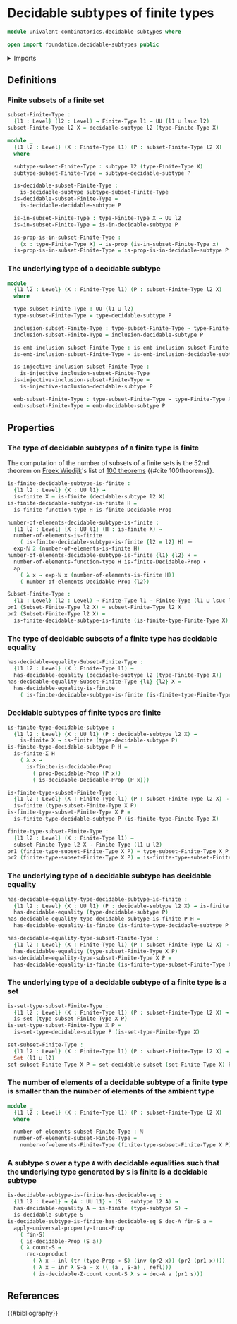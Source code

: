 # Decidable subtypes of finite types

```agda
module univalent-combinatorics.decidable-subtypes where

open import foundation.decidable-subtypes public
```

<details><summary>Imports</summary>

```agda
open import elementary-number-theory.exponentiation-natural-numbers
open import elementary-number-theory.natural-numbers

open import foundation.action-on-identifications-functions
open import foundation.coproduct-types
open import foundation.decidable-equality
open import foundation.decidable-propositions
open import foundation.embeddings
open import foundation.function-types
open import foundation.identity-types
open import foundation.injective-maps
open import foundation.propositional-truncations
open import foundation.propositions
open import foundation.sets
open import foundation.subtypes
open import foundation.transport-along-identifications
open import foundation.universe-levels

open import univalent-combinatorics.decidable-dependent-pair-types
open import univalent-combinatorics.dependent-pair-types
open import univalent-combinatorics.equality-finite-types
open import univalent-combinatorics.finite-types
open import univalent-combinatorics.function-types
```

</details>

## Definitions

### Finite subsets of a finite set

```agda
subset-Finite-Type :
  {l1 : Level} (l2 : Level) → Finite-Type l1 → UU (l1 ⊔ lsuc l2)
subset-Finite-Type l2 X = decidable-subtype l2 (type-Finite-Type X)

module _
  {l1 l2 : Level} (X : Finite-Type l1) (P : subset-Finite-Type l2 X)
  where

  subtype-subset-Finite-Type : subtype l2 (type-Finite-Type X)
  subtype-subset-Finite-Type = subtype-decidable-subtype P

  is-decidable-subset-Finite-Type :
    is-decidable-subtype subtype-subset-Finite-Type
  is-decidable-subset-Finite-Type =
    is-decidable-decidable-subtype P

  is-in-subset-Finite-Type : type-Finite-Type X → UU l2
  is-in-subset-Finite-Type = is-in-decidable-subtype P

  is-prop-is-in-subset-Finite-Type :
    (x : type-Finite-Type X) → is-prop (is-in-subset-Finite-Type x)
  is-prop-is-in-subset-Finite-Type = is-prop-is-in-decidable-subtype P
```

### The underlying type of a decidable subtype

```agda
module _
  {l1 l2 : Level} (X : Finite-Type l1) (P : subset-Finite-Type l2 X)
  where

  type-subset-Finite-Type : UU (l1 ⊔ l2)
  type-subset-Finite-Type = type-decidable-subtype P

  inclusion-subset-Finite-Type : type-subset-Finite-Type → type-Finite-Type X
  inclusion-subset-Finite-Type = inclusion-decidable-subtype P

  is-emb-inclusion-subset-Finite-Type : is-emb inclusion-subset-Finite-Type
  is-emb-inclusion-subset-Finite-Type = is-emb-inclusion-decidable-subtype P

  is-injective-inclusion-subset-Finite-Type :
    is-injective inclusion-subset-Finite-Type
  is-injective-inclusion-subset-Finite-Type =
    is-injective-inclusion-decidable-subtype P

  emb-subset-Finite-Type : type-subset-Finite-Type ↪ type-Finite-Type X
  emb-subset-Finite-Type = emb-decidable-subtype P
```

## Properties

### The type of decidable subtypes of a finite type is finite

The computation of the number of subsets of a finite sets is the 52nd theorem on
[Freek Wiedijk](http://www.cs.ru.nl/F.Wiedijk/)'s list of
[100 theorems](literature.100-theorems.md) {{#cite 100theorems}}.

```agda
is-finite-decidable-subtype-is-finite :
  {l1 l2 : Level} {X : UU l1} →
  is-finite X → is-finite (decidable-subtype l2 X)
is-finite-decidable-subtype-is-finite H =
  is-finite-function-type H is-finite-Decidable-Prop

number-of-elements-decidable-subtype-is-finite :
  {l1 l2 : Level} {X : UU l1} (H : is-finite X) →
  number-of-elements-is-finite
    ( is-finite-decidable-subtype-is-finite {l2 = l2} H) ＝
  exp-ℕ 2 (number-of-elements-is-finite H)
number-of-elements-decidable-subtype-is-finite {l1} {l2} H =
  number-of-elements-function-type H is-finite-Decidable-Prop ∙
  ap
    ( λ x → exp-ℕ x (number-of-elements-is-finite H))
    ( number-of-elements-Decidable-Prop {l2})

Subset-Finite-Type :
  {l1 : Level} (l2 : Level) → Finite-Type l1 → Finite-Type (l1 ⊔ lsuc l2)
pr1 (Subset-Finite-Type l2 X) = subset-Finite-Type l2 X
pr2 (Subset-Finite-Type l2 X) =
  is-finite-decidable-subtype-is-finite (is-finite-type-Finite-Type X)
```

### The type of decidable subsets of a finite type has decidable equality

```agda
has-decidable-equality-Subset-Finite-Type :
  {l1 l2 : Level} (X : Finite-Type l1) →
  has-decidable-equality (decidable-subtype l2 (type-Finite-Type X))
has-decidable-equality-Subset-Finite-Type {l1} {l2} X =
  has-decidable-equality-is-finite
    ( is-finite-decidable-subtype-is-finite (is-finite-type-Finite-Type X))
```

### Decidable subtypes of finite types are finite

```agda
is-finite-type-decidable-subtype :
  {l1 l2 : Level} {X : UU l1} (P : decidable-subtype l2 X) →
    is-finite X → is-finite (type-decidable-subtype P)
is-finite-type-decidable-subtype P H =
  is-finite-Σ H
    ( λ x →
      is-finite-is-decidable-Prop
        ( prop-Decidable-Prop (P x))
        ( is-decidable-Decidable-Prop (P x)))

is-finite-type-subset-Finite-Type :
  {l1 l2 : Level} (X : Finite-Type l1) (P : subset-Finite-Type l2 X) →
  is-finite (type-subset-Finite-Type X P)
is-finite-type-subset-Finite-Type X P =
  is-finite-type-decidable-subtype P (is-finite-type-Finite-Type X)

finite-type-subset-Finite-Type :
  {l1 l2 : Level} (X : Finite-Type l1) →
  subset-Finite-Type l2 X → Finite-Type (l1 ⊔ l2)
pr1 (finite-type-subset-Finite-Type X P) = type-subset-Finite-Type X P
pr2 (finite-type-subset-Finite-Type X P) = is-finite-type-subset-Finite-Type X P
```

### The underlying type of a decidable subtype has decidable equality

```agda
has-decidable-equality-type-decidable-subtype-is-finite :
  {l1 l2 : Level} {X : UU l1} (P : decidable-subtype l2 X) → is-finite X →
  has-decidable-equality (type-decidable-subtype P)
has-decidable-equality-type-decidable-subtype-is-finite P H =
  has-decidable-equality-is-finite (is-finite-type-decidable-subtype P H)

has-decidable-equality-type-subset-Finite-Type :
  {l1 l2 : Level} (X : Finite-Type l1) (P : subset-Finite-Type l2 X) →
  has-decidable-equality (type-subset-Finite-Type X P)
has-decidable-equality-type-subset-Finite-Type X P =
  has-decidable-equality-is-finite (is-finite-type-subset-Finite-Type X P)
```

### The underlying type of a decidable subtype of a finite type is a set

```agda
is-set-type-subset-Finite-Type :
  {l1 l2 : Level} (X : Finite-Type l1) (P : subset-Finite-Type l2 X) →
  is-set (type-subset-Finite-Type X P)
is-set-type-subset-Finite-Type X P =
  is-set-type-decidable-subtype P (is-set-type-Finite-Type X)

set-subset-Finite-Type :
  {l1 l2 : Level} (X : Finite-Type l1) (P : subset-Finite-Type l2 X) →
  Set (l1 ⊔ l2)
set-subset-Finite-Type X P = set-decidable-subset (set-Finite-Type X) P
```

### The number of elements of a decidable subtype of a finite type is smaller than the number of elements of the ambient type

```agda
module _
  {l1 l2 : Level} (X : Finite-Type l1) (P : subset-Finite-Type l2 X)
  where

  number-of-elements-subset-Finite-Type : ℕ
  number-of-elements-subset-Finite-Type =
    number-of-elements-Finite-Type (finite-type-subset-Finite-Type X P)
```

### A subtype `S` over a type `A` with decidable equalities such that the underlying type generated by `S` is finite is a decidable subtype

```agda
is-decidable-subtype-is-finite-has-decidable-eq :
  {l1 l2 : Level} → {A : UU l1} → (S : subtype l2 A) →
  has-decidable-equality A → is-finite (type-subtype S) →
  is-decidable-subtype S
is-decidable-subtype-is-finite-has-decidable-eq S dec-A fin-S a =
  apply-universal-property-trunc-Prop
    ( fin-S)
    ( is-decidable-Prop (S a))
    ( λ count-S →
      rec-coproduct
        ( λ x → inl (tr (type-Prop ∘ S) (inv (pr2 x)) (pr2 (pr1 x))))
        ( λ x → inr λ S-a → x (( (a , S-a) , refl)))
        ( is-decidable-Σ-count count-S λ s → dec-A a (pr1 s)))
```

## References

{{#bibliography}}
